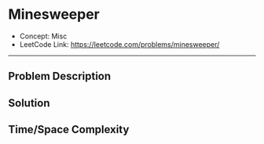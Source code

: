 # Minesweeper

- Concept: Misc
- LeetCode Link: https://leetcode.com/problems/minesweeper/

---

## Problem Description

## Solution

## Time/Space Complexity


